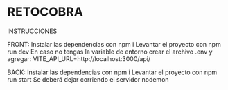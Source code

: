 # RETOCOBRA

INSTRUCCIONES

FRONT:
Instalar las dependencias con npm i
Levantar el proyecto con npm run dev
En caso no tengas la variable de entorno crear el archivo .env y agregar: VITE_API_URL=http://localhost:3000/api/

BACK: 
Instalar las dependencias con npm i
Levantar el proyecto con npm run start
Se deberá dejar corriendo el servidor nodemon
